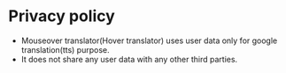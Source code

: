 # Privacy policy
- Mouseover translator(Hover translator) uses user data only for google translation(tts) purpose.   
- It does not share any user data with any other third parties.   
